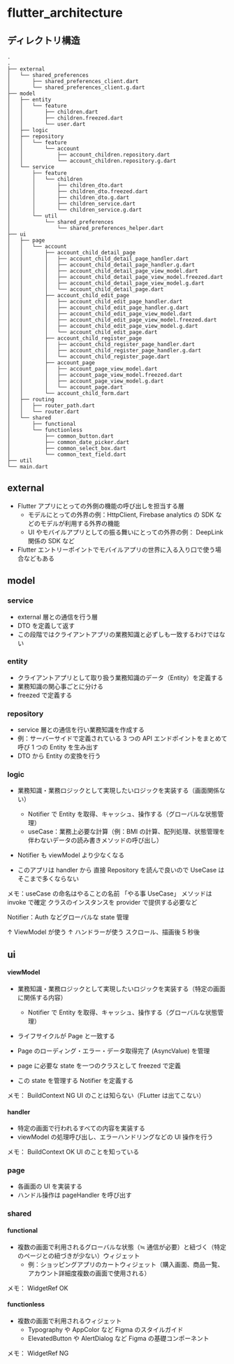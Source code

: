 # flutter_architecture

## ディレクトリ構造

```
.
.
├── external
│   └── shared_preferences
│       ├── shared_preferences_client.dart
│       └── shared_preferences_client.g.dart
├── model
│   ├── entity
│   │   └── feature
│   │       ├── children.dart
│   │       ├── children.freezed.dart
│   │       └── user.dart
│   ├── logic
│   ├── repository
│   │   └── feature
│   │       └── account
│   │           ├── account_children.repository.dart
│   │           └── account_children.repository.g.dart
│   └── service
│       ├── feature
│       │   └── children
│       │       ├── children_dto.dart
│       │       ├── children_dto.freezed.dart
│       │       ├── children_dto.g.dart
│       │       ├── children_service.dart
│       │       └── children_service.g.dart
│       └── util
│           └── shared_preferences
│               └── shared_preferences_helper.dart
├── ui
│   ├── page
│   │   └── account
│   │       ├── account_child_detail_page
│   │       │   ├── account_child_detail_page_handler.dart
│   │       │   ├── account_child_detail_page_handler.g.dart
│   │       │   ├── account_child_detail_page_view_model.dart
│   │       │   ├── account_child_detail_page_view_model.freezed.dart
│   │       │   ├── account_child_detail_page_view_model.g.dart
│   │       │   └── account_child_detail_page.dart
│   │       ├── account_child_edit_page
│   │       │   ├── account_child_edit_page_handler.dart
│   │       │   ├── account_child_edit_page_handler.g.dart
│   │       │   ├── account_child_edit_page_view_model.dart
│   │       │   ├── account_child_edit_page_view_model.freezed.dart
│   │       │   ├── account_child_edit_page_view_model.g.dart
│   │       │   └── account_child_edit_page.dart
│   │       ├── account_child_register_page
│   │       │   ├── account_child_register_page_handler.dart
│   │       │   ├── account_child_register_page_handler.g.dart
│   │       │   └── account_child_register_page.dart
│   │       ├── account_page
│   │       │   ├── account_page_view_model.dart
│   │       │   ├── account_page_view_model.freezed.dart
│   │       │   ├── account_page_view_model.g.dart
│   │       │   └── account_page.dart
│   │       └── account_child_form.dart
│   ├── routing
│   │   ├── router_path.dart
│   │   └── router.dart
│   └── shared
│       ├── functional
│       └── functionless
│           ├── common_button.dart
│           ├── common_date_picker.dart
│           ├── common_select_box.dart
│           └── common_text_field.dart
├── util
└── main.dart
```

## external

- Flutter アプリにとっての外側の機能の呼び出しを担当する層
  - モデルにとっての外界の例：HttpClient, Firebase analytics の SDK などのモデルが利用する外界の機能
  - UI やモバイルアプリとしての振る舞いにとっての外界の例： DeepLink 関係の SDK など
- Flutter エントリーポイントでモバイルアプリの世界に入る入り口で使う場合などもある

## model

### service

- external 層との通信を行う層
- DTO を定義して返す
- この段階ではクライアントアプリの業務知識と必ずしも一致するわけではない

### entity

- クライアントアプリとして取り扱う業務知識のデータ（Entity）を定義する
- 業務知識の関心事ごとに分ける
- freezed で定義する

### repository

- service 層との通信を行い業務知識を作成する
- 例：サーバーサイドで定義されている 3 つの API エンドポイントをまとめて呼び 1 つの Entity を生み出す
- DTO から Entity の変換を行う

### logic

- 業務知識・業務ロジックとして実現したいロジックを実装する（画面関係ない）

  - Notifier で Entity を取得、キャッシュ、操作する（グローバルな状態管理）
  - useCase：業務上必要な計算（例：BMI の計算、配列処理、状態管理を伴わないデータの読み書きメソッドの呼び出し）

- Notifier も viewModel より少なくなる
- このアプリは handler から 直接 Repository を読んで良いので UseCase はそこまで多くならない

メモ：useCase の命名はやることの名前 「やる事 UseCase」
メソッドは invoke で確定
クラスのインスタンスを provider で提供する必要など

Notifier：Auth などグローバルな state 管理

↑ ViewModel が使う
↑ ハンドラーが使う
スクロール、描画後 5 秒後

## ui

#### viewModel

- 業務知識・業務ロジックとして実現したいロジックを実装する（特定の画面に関係する内容）

  - Notifier で Entity を取得、キャッシュ、操作する（グローバルな状態管理）

- ライフサイクルが Page と一致する
- Page のローディング・エラー・データ取得完了 (AsyncValue) を管理
- page に必要な state を一つのクラスとして freezed で定義
- この state を管理する Notifier を定義する

メモ：
BuildContext NG
UI のことは知らない（FLutter は出てこない）

#### handler

- 特定の画面で行われるすべての内容を実装する
- viewModel の処理呼び出し、エラーハンドリングなどの UI 操作を行う

メモ：
BuildContext OK
UI のことを知っている

### page

- 各画面の UI を実装する
- ハンドル操作は pageHandler を呼び出す

### shared

#### functional

- 複数の画面で利用されるグローバルな状態（≒ 通信が必要）と紐づく（特定のページとの紐づきが少ない）ウィジェット
  - 例：ショッピングアプリのカートウィジェット（購入画面、商品一覧、アカウント詳細度複数の画面で使用される）

メモ：
WidgetRef OK

#### functionless

- 複数の画面で利用されるウィジェット
  - Typography や AppColor など Figma のスタイルガイド
  - ElevatedButton や AlertDialog など Figma の基礎コンポーネント

メモ：
WidgetRef NG
